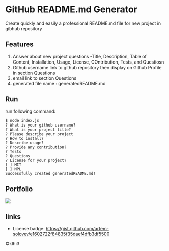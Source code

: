 # GitHub README.md Generator
   
Create quickly and easily a professional README.md file for new project in gibhub repository

## Features

1. Answer about new project questions
-Title, Description, Table of Content, Installation, Usage, License, COntribution, Tests, and Questiosn 
2. Github username link to github repository then display on Github Profile in section Questions
3. email link to section Questions
4. generated file name : generatedREADME.md
    
## Run

run following command: 

```
$ node index.js
? What is your github username? 
? What is your project title? 
? Please describe your project 
? How to install? 
? Describe usage? 
? Provide any contribution? 
? Tests 
? Questions 
? License for your project? 
[ ] MIT
[ ] MPL
Successfully created generatedREADME.md!
```
  
## Portfolio

![](./images/page.gif)



## links
* License badge: https://gist.github.com/artem-solovev/e1602722f84835f35daef4dfb3df5500

  
   

:copyright:klhi3
